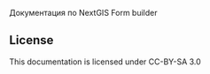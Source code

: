 Документация по NextGIS Form builder

License
-------------
This documentation is licensed under CC-BY-SA 3.0
